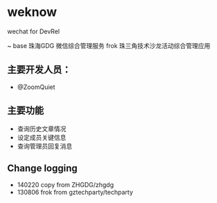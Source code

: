 weknow
======

wechat for DevRel


~ base  珠海GDG 微信综合管理服务 frok 珠三角技术沙龙活动综合管理应用

## 主要开发人员：
- @ZoomQuiet

## 主要功能

- 查询历史文章情况
- 设定成员关键信息
- 查询管理员回复消息

## Change logging

- 140220 copy from ZHGDG/zhgdg 
- 130806 frok from gztechparty/techparty


